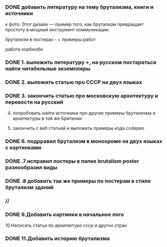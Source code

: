 ### DONE добавить литературу на тему брутализма, книги и источники 

к фото: Этот дизайн — пример того, как брутализм превращает простоту в мощный инструмент коммуникации.

брутализм в постерах - + примеры работ

работа корбюзбе

### DONE 1. выложить литературу +, на русском постараться найти читабельные экземпляры

### DONE 2. выложить статью про СССР на двух языках

### DONE 3. закончить статью про московскую архитектуру и перевести на русский

4. попробовать найти источники про другие примеры брутализма и архитектуры в той же Британии

5. закончить с веб статьей и выложить примеры кода codepen

### DONE 6. подрравил брутализм в монохроме на двух языках с картинками

### DONE .7 исправил постеры в папке brutalism poster разнообразил виды

### DONE .8 добавить так же примеры по постерам в стиле брутализм зданий

### //  <img src="" />

### DONE 9.Добавить картинки в начальное лого

10.Написать статьи по архитектуре ссср и других стран

### DONE 11.Добавить историю брутализма
